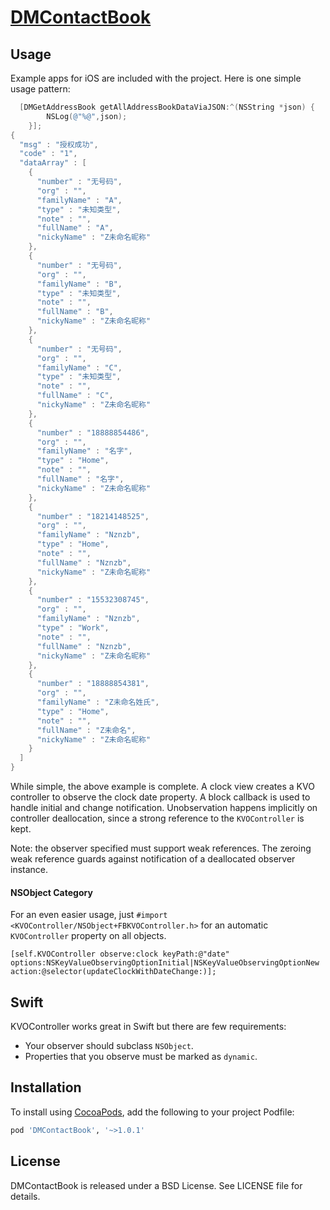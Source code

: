
# [DMContactBook](https://github.com/YRDGroup/DMContactBook)

## Usage

Example apps for iOS are included with the project. Here is one simple usage pattern:

```objective-c
  [DMGetAddressBook getAllAddressBookDataViaJSON:^(NSString *json) {
        NSLog(@"%@",json);
    }];
{
  "msg" : "授权成功",
  "code" : "1",
  "dataArray" : [
    {
      "number" : "无号码",
      "org" : "",
      "familyName" : "A",
      "type" : "未知类型",
      "note" : "",
      "fullName" : "A",
      "nickyName" : "Z未命名昵称"
    },
    {
      "number" : "无号码",
      "org" : "",
      "familyName" : "B",
      "type" : "未知类型",
      "note" : "",
      "fullName" : "B",
      "nickyName" : "Z未命名昵称"
    },
    {
      "number" : "无号码",
      "org" : "",
      "familyName" : "C",
      "type" : "未知类型",
      "note" : "",
      "fullName" : "C",
      "nickyName" : "Z未命名昵称"
    },
    {
      "number" : "18888854486",
      "org" : "",
      "familyName" : "名字",
      "type" : "Home",
      "note" : "",
      "fullName" : "名字",
      "nickyName" : "Z未命名昵称"
    },
    {
      "number" : "18214148525",
      "org" : "",
      "familyName" : "Nznzb",
      "type" : "Home",
      "note" : "",
      "fullName" : "Nznzb",
      "nickyName" : "Z未命名昵称"
    },
    {
      "number" : "15532308745",
      "org" : "",
      "familyName" : "Nznzb",
      "type" : "Work",
      "note" : "",
      "fullName" : "Nznzb",
      "nickyName" : "Z未命名昵称"
    },
    {
      "number" : "18888854381",
      "org" : "",
      "familyName" : "Z未命名姓氏",
      "type" : "Home",
      "note" : "",
      "fullName" : "Z未命名",
      "nickyName" : "Z未命名昵称"
    }
  ]
}
```

While simple, the above example is complete. A clock view creates a KVO controller to observe the clock date property. A block callback is used to handle initial and change notification. Unobservation happens implicitly on controller deallocation, since a strong reference to the `KVOController` is kept. 

Note: the observer specified must support weak references. The zeroing weak reference guards against notification of a deallocated observer instance.

#### NSObject Category
For an even easier usage, just `#import <KVOController/NSObject+FBKVOController.h>` for an automatic `KVOController` property on all objects.

```objc
[self.KVOController observe:clock keyPath:@"date" options:NSKeyValueObservingOptionInitial|NSKeyValueObservingOptionNew action:@selector(updateClockWithDateChange:)];
```

## Swift

KVOController works great in Swift but there are few requirements:

- Your observer should subclass `NSObject`.
- Properties that you observe must be marked as `dynamic`.

## Installation

To install using [CocoaPods](https://github.com/cocoapods/cocoapods), add the following to your project Podfile:

```ruby
pod 'DMContactBook', '~>1.0.1'
```

## License

DMContactBook is released under a BSD License. See LICENSE file for details.
